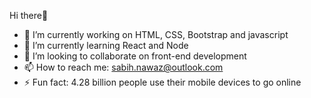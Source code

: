Hi there👋

- 🔭 I’m currently working on HTML, CSS, Bootstrap and javascript
- 🌱 I’m currently learning React and Node
- 👯 I’m looking to collaborate on front-end development
- 📫 How to reach me: sabih.nawaz@outlook.com
- ⚡ Fun fact: 4.28 billion people use their mobile devices to go online
